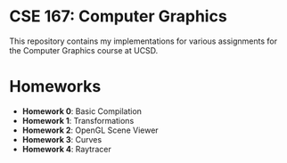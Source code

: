 # CSE 167: Computer Graphics
This repository contains my implementations for various assignments for the Computer Graphics course at UCSD. 

# Homeworks
- **Homework 0**: Basic Compilation
- **Homework 1**: Transformations
- **Homework 2**: OpenGL Scene Viewer
- **Homework 3**: Curves
- **Homework 4**: Raytracer
